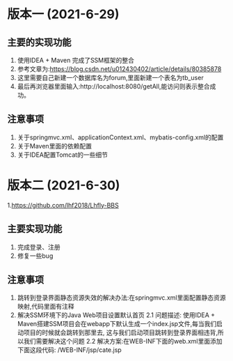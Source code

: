 # 版本一 (2021-6-29)
## 主要的实现功能
1. 使用IDEA + Maven 完成了SSM框架的整合
2. 参考文章为:https://blog.csdn.net/u012430402/article/details/80385878
3. 这里需要自己新建一个数据库名为forum,里面新建一个表名为tb_user
4. 最后再浏览器里面输入:http://localhost:8080/getAll,能访问则表示整合成功。
## 注意事项
1. 关于springmvc.xml、applicationContext.xml、mybatis-config.xml的配置
2. 关于Maven里面的依赖配置
3. 关于IDEA配置Tomcat的一些细节


# 版本二  (2021-6-30)
1.https://github.com/lhf2018/Lhfly-BBS
## 主要实现功能
1. 完成登录、注册
2. 修复一些bug
## 注意事项
1. 跳转到登录界面静态资源失效的解决办法:在springmvc.xml里面配置静态资源映射,代码里面有注释
2. 解决SSM环境下的Java Web项目设置默认首页
2.1 问题描述: 使用IDEA + Maven搭建SSM项目会在webapp下默认生成一个index.jsp文件,每当我们启动项目的时候就会跳转到那里去,
   这与我们启动项目跳转到登录界面相违背,所以我们需要解决这个问题
2.2 解决方案:在WEB-INF下面的web.xml里面添加下面这段代码:
   <welcome-file-list>
   <welcome-file>/WEB-INF/jsp/cate.jsp</welcome-file>
   </welcome-file-list>